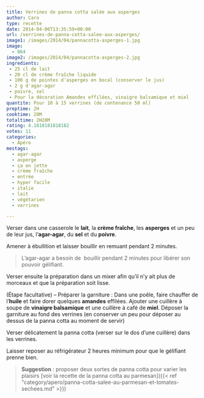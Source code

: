 ```yaml
---
title: Verrines de panna cotta salée aux asperges
author: Caro
type: recette
date: 2014-04-06T13:35:59+00:00
url: /verrines-de-panna-cotta-salee-aux-asperges/
image1: /images/2014/04/pannacotta-asperges-1.jpg
image:
  - 864
image2: /images/2014/04/pannacotta-asperges-2.jpg
ingredients:
 - 25 cl de lait
 - 20 cl de crème fraîche liquide
 - 100 g de pointes d'asperges en bocal (conserver le jus)
 - 2 g d'agar-agar
 - poivre, sel
 - Pour la décoration Amandes effilées, vinaigre balsamique et miel
quantite: Pour 10 à 15 verrines (de contenance 50 ml)
preptime: 2H
cooktime: 20M
totaltime: 2H20M
rating: 4.1818181818182
votes: 11
categories:
  - Apéro
mestags:
  - agar-agar
  - asperge
  - ça en jette
  - crème fraîche
  - entrée
  - hyper facile
  - italie
  - lait
  - végétarien
  - verrines

---
```

Verser dans une casserole le **lait**, la **crème fraîche**, les **asperges** et un peu de leur jus, l&rsquo;**agar-agar**, du **sel** et du **poivre**.

Amener à ébullition et laisser bouillir en remuant pendant 2 minutes.

> L&rsquo;agar-agar a besoin de  bouillir pendant 2 minutes pour libérer son pouvoir gélifiant.

Verser ensuite la préparation dans un mixer afin qu&rsquo;il n&rsquo;y ait plus de morceaux et que la préparation soit lisse.

(Étape facultative) &#8211; Préparer la garniture : Dans une poêle, faire chauffer de l&rsquo;**huile** et faire dorer quelques **amandes** effilées. Ajouter une cuillère à soupe de **vinaigre balsamique** et une cuillère à café de **miel**. Déposer la garniture au fond des verrines (en conserver un peu pour déposer au dessus de la panna cotta au moment de servir)

Verser délicatement la panna cotta (verser sur le dos d&rsquo;une cuillère) dans les verrines.

Laisser reposer au réfrigérateur 2 heures minimum pour que le gélifiant prenne bien.

> **Suggestion** : proposer deux sortes de panna cotta pour varier les plaisirs [voir la recette de la panna cotta au parmesan]({{< ref "category/apero/panna-cotta-salee-au-parmesan-et-tomates-sechees.md" >}})
